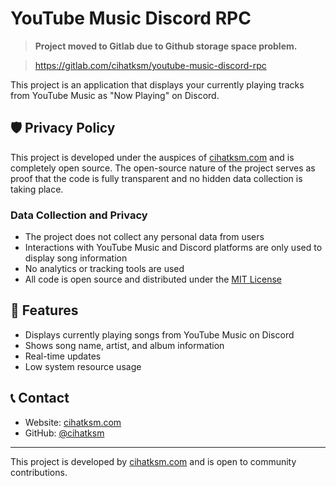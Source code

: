 # YouTube Music Discord RPC

> **Project moved to Gitlab due to Github storage space problem.**

> https://gitlab.com/cihatksm/youtube-music-discord-rpc

This project is an application that displays your currently playing tracks from YouTube Music as "Now Playing" on Discord.

## 🛡️ Privacy Policy

This project is developed under the auspices of [cihatksm.com](https://cihatksm.com) and is completely open source. The open-source nature of the project serves as proof that the code is fully transparent and no hidden data collection is taking place.

### Data Collection and Privacy

- The project does not collect any personal data from users
- Interactions with YouTube Music and Discord platforms are only used to display song information
- No analytics or tracking tools are used
- All code is open source and distributed under the [MIT License](LICENSE)

## 🚀 Features

- Displays currently playing songs from YouTube Music on Discord
- Shows song name, artist, and album information
- Real-time updates
- Low system resource usage

## 📞 Contact

- Website: [cihatksm.com](https://cihatksm.com)
- GitHub: [@cihatksm](https://github.com/cihatksm)

---

This project is developed by [cihatksm.com](https://cihatksm.com) and is open to community contributions.
